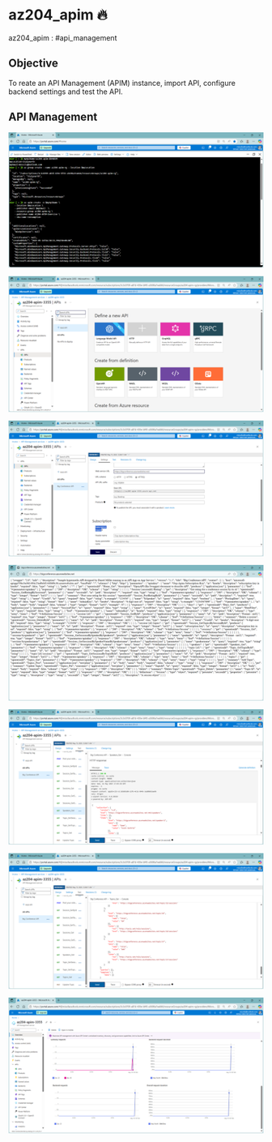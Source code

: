 # az204_apim 🔥
az204_apim : #api_management

## Objective
To reate an API Management (APIM) instance, import API, configure backend settings and test the API.


## API Management

![az204_apim001.png](./media/az204_apim001.png)

![az204_apim002.png](./media/az204_apim002.png)

![az204_apim003.png](./media/az204_apim003.png)

![az204_apim004.png](./media/az204_apim004.png)

![az204_apim005.png](./media/az204_apim005.png)

![az204_apim006.png](./media/az204_apim006.png)

![az204_apim007.png](./media/az204_apim007.png)

